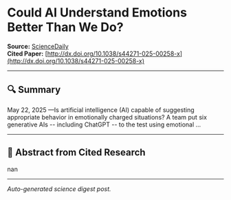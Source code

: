 # Could AI Understand Emotions Better Than We Do?

**Source:** [ScienceDaily](https://www.sciencedaily.com/releases/2025/05/250522124755.htm)  
**Cited Paper:** [http://dx.doi.org/10.1038/s44271-025-00258-x](http://dx.doi.org/10.1038/s44271-025-00258-x)

---

## 🔍 Summary
May 22, 2025 —Is artificial intelligence (AI) capable of suggesting appropriate behavior in emotionally charged situations? A team put six generative AIs -- including ChatGPT -- to the test using emotional ...

---

## 📄 Abstract from Cited Research
nan

---

*Auto-generated science digest post.*
